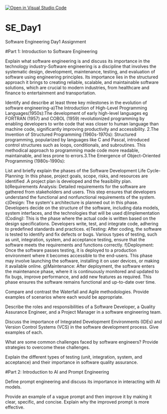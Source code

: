 [![Open in Visual Studio Code](https://classroom.github.com/assets/open-in-vscode-2e0aaae1b6195c2367325f4f02e2d04e9abb55f0b24a779b69b11b9e10269abc.svg)](https://classroom.github.com/online_ide?assignment_repo_id=15567199&assignment_repo_type=AssignmentRepo)
# SE_Day1
Software Engineering Day1 Assignment

#Part 1: Introduction to Software Engineering

Explain what software engineering is and discuss its importance in the technology industry-Software engineering is a discipline that involves the systematic design, development, maintenance, testing, and evaluation of software using engineering principles. Its importance lies in the structured approach it brings to creating reliable, scalable, and maintainable software solutions, which are crucial to modern industries, from healthcare and finance to entertainment and transportation.


Identify and describe at least three key milestones in the evolution of software engineering-a)The Introduction of High-Level Programming Languages(1950s):The development of early high-level languages eg FORTRAN (1957) and COBOL (1959) revolutionized programming by enabling developers to write code that was closer to human language than machine code, significantly improving productivity and accessibility.
2.The Invention of Structured Programming (1960s-1970s):
Structured programming, popularized by languages like C and Pascal, introduced control structures such as loops, conditionals, and subroutines. This methodical approach to programming made code more readable, maintainable, and less prone to errors.3.The Emergence of Object-Oriented Programming (1980s-1990s):


List and briefly explain the phases of the Software Development Life Cycle-Planning:
In this phase, project goals, scope, risks, and resources are identified .A project plan is developed and the feasibility plan.
b)Requirements Analysis:
Detailed requirements for the software are gathered from stakeholders and users. This step ensures that developers understand the functional and nonfunctional requirements of the system.
c)Design:
The system's architecture is planned out in this phase. Developers decide on the structure of the software, including data models, system interfaces, and the technologies that will be used
d)Implementation (Coding):
This is the phase where the actual code is written based on the design specifications. Developers write, test, and integrate code, adhering to predefined standards and practices.
e)Testing:
After coding, the software is tested to identify and fix defects or bugs. Various types of testing, such as unit, integration, system, and acceptance testing, ensure that the software meets the requirements and functions correctly.
f)Deployment:
Once the software passes testing, it is deployed to a production environment where it becomes accessible to the end-users. This phase may involve launching the software, installing it on user devices, or making it available online.
g)Maintenance:
After deployment, the software enters the maintenance phase, where it is continuously monitored and updated to fix bugs, improve performance, and add new features as required. This phase ensures the software remains functional and up-to-date over time.


Compare and contrast the Waterfall and Agile methodologies. Provide examples of scenarios where each would be appropriate.


Describe the roles and responsibilities of a Software Developer, a Quality Assurance Engineer, and a Project Manager in a software engineering team.


Discuss the importance of Integrated Development Environments (IDEs) and Version Control Systems (VCS) in the software development process. Give examples of each.


What are some common challenges faced by software engineers? Provide strategies to overcome these challenges.


Explain the different types of testing (unit, integration, system, and acceptance) and their importance in software quality assurance.


#Part 2: Introduction to AI and Prompt Engineering


Define prompt engineering and discuss its importance in interacting with AI models.


Provide an example of a vague prompt and then improve it by making it clear, specific, and concise. Explain why the improved prompt is more effective.
